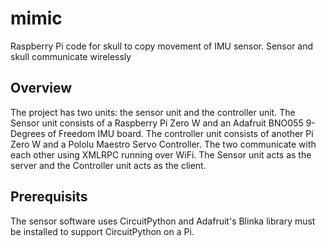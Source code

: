 # mimic
Raspberry Pi code for skull to copy movement of IMU sensor. Sensor and skull communicate wirelessly
## Overview
The project has two units: the sensor unit and the controller unit. The Sensor unit consists of a Raspberry Pi Zero W and an Adafruit BNO055 9-Degrees of Freedom IMU board. The controller unit consists of another Pi Zero W and a Pololu Maestro Servo Controller. The two communicate with each other using XMLRPC running over WiFi. The Sensor unit acts as the server and the Controller unit acts as the client. 
## Prerequisits
The sensor software uses CircuitPython and Adafruit's Blinka library must be installed to support CircuitPython on a Pi.


